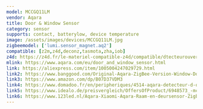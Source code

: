 ```yaml
---
model: MCCGQ11LM
vendor: Aqara
title: Door & Window Sensor
category: sensor
supports: contact, batterylow, device temperature
image: /assets/images/devices/MCCGQ11LM.jpg
zigbeemodel: ['lumi.sensor_magnet.aq2']
compatible: [z2m,z4d,deconz,tasmota,zha,iob]
z4d: https://z4d.fr/le-materiel-compatible-z4d/compatible/dtecteurouverturedeporteaqara
mlink: https://www.aqara.com/eu/door_and_window_sensor.html
link: https://aliexpress.com/item/1005004247029729.html
link2: https://www.banggood.com/Original-Aqara-ZigBee-Version-Window-Door-Sensor-Smart-Home-Kit-Remote-Alarm-Xiaomi-Eco-System-p-1149705.html
link3: https://www.amazon.com/dp/B07D37VDM3
link4: https://www.domadoo.fr/en/peripheriques/4514-aqara-detecteur-d-ouverture-portefenetre-zigbee-6970504212497.html
link5: https://www.idealo.de/preisvergleich/OffersOfProduct/6948573_-mccgq11lm-aqara.html
link6: https://www.123led.nl/Aqara-Xiaomi-Aqara-Raam-en-deursensor-Zigbee-Wit-i7484-t7528.html
---
```



